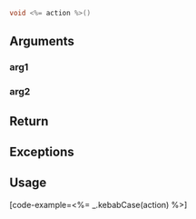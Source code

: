 ```java
void <%= action %>()
```

## Arguments

### arg1

### arg2

## Return

## Exceptions

## Usage

[code-example=<%= _.kebabCase(action) %>]
